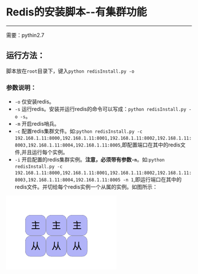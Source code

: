 
# Redis的安装脚本--有集群功能
-------------
需要：pythin2.7
## 运行方法：
脚本放在`root`目录下，键入`python redisInstall.py -o`
### 参数说明：
- `-o` 仅安装redis。
- `-s` 运行redis。安装并运行redis的命令可以写成：`python redisInstall.py -o -s`。
- `-m` 开启redis哨兵。
- `-c` 配置redis集群文件。如:`python redisInstall.py -c 192.168.1.11:8000,192.168.1.11:8001,192.168.1.11:8002,192.168.1.11:8003,192.168.1.11:8004,192.168.1.11:8005`,即配置端口在其中的redis文件,并且运行每个实例。
- `-i` 开启配置的redis集群实例。**注意，必须带有参数`-n`**。如:`python redisInstall.py -c 192.168.1.11:8000,192.168.1.11:8001,192.168.1.11:8002,192.168.1.11:8003,192.168.1.11:8004,192.168.1.11:8005 -n 1`,即运行端口在其中的redis文件。并切给每个redis实例一个从属的实例。如图所示：
<img src='https://github.com/Rellopn/tool/blob/master/img1.png' height='200px' weight='200px'/>

